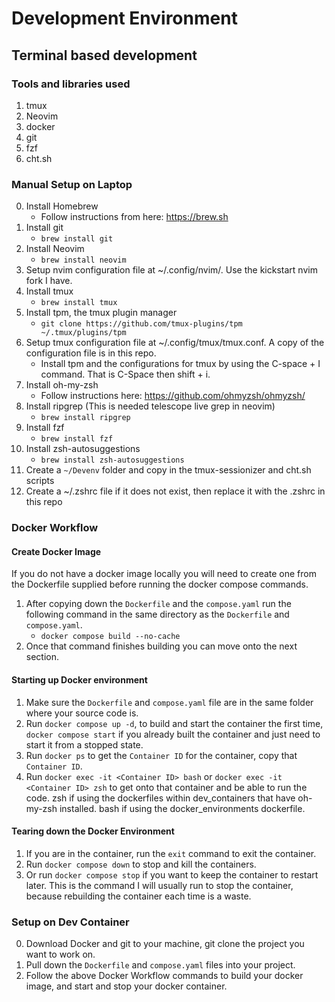 # Development Environment

## Terminal based development

### Tools and libraries used
1. tmux
2. Neovim
3. docker
4. git
5. fzf
6. cht.sh

### Manual Setup on Laptop

0. Install Homebrew
	- Follow instructions from here: https://brew.sh
1. Install git
	- `brew install git`
2. Install Neovim
	- `brew install neovim`
3. Setup nvim configuration file at ~/.config/nvim/. Use the kickstart nvim fork I have.
4. Install tmux
	- `brew install tmux`
5. Install tpm, the tmux plugin manager
	- `git clone https://github.com/tmux-plugins/tpm ~/.tmux/plugins/tpm`
6. Setup tmux configuration file at ~/.config/tmux/tmux.conf. A copy of the configuration file is in this repo.
	- Install tpm and the configurations for tmux by using the C-space + I command. That is C-Space then shift + i.
7. Install oh-my-zsh
	- Follow instructions here: https://github.com/ohmyzsh/ohmyzsh/
8. Install ripgrep (This is needed telescope live grep in neovim)
   	- `brew install ripgrep`
9. Install fzf
	- `brew install fzf`
10. Install zsh-autosuggestions
	- `brew install zsh-autosuggestions`
11. Create a `~/Devenv` folder and copy in the tmux-sessionizer and cht.sh scripts
12. Create a ~/.zshrc file if it does not exist, then replace it with the .zshrc in this repo

    
### Docker Workflow
#### Create Docker Image
If you do not have a docker image locally you will need to create one from the Dockerfile supplied before running the docker compose commands.
1. After copying down the `Dockerfile` and the `compose.yaml` run the following command in the same directory as the `Dockerfile` and `compose.yaml`. 
	- `docker compose build --no-cache`
2. Once that command finishes building you can move onto the next section.

#### Starting up Docker environment
1. Make sure the `Dockerfile` and `compose.yaml` file are in the same folder where your source code is.
2. Run `docker compose up -d`, to build and start the container the first time, `docker compose start` if you already built the container and just need to start it from a stopped state.
3. Run `docker ps` to get the `Container ID` for the container, copy that `Container ID`.
4. Run `docker exec -it <Container ID> bash` or `docker exec -it <Container ID> zsh` to get onto that container and be able to run the code. zsh if using the dockerfiles within dev_containers that have oh-my-zsh installed. bash if using the docker_environments dockerfile.

#### Tearing down the Docker Environment
1. If you are in the container, run the `exit` command to exit the container.
2. Run `docker compose down` to stop and kill the containers.
3. Or run `docker compose stop` if you want to keep the container to restart later. This is the command I will usually run to stop the container, because rebuilding the container each time is a waste.


### Setup on Dev Container
0. Download Docker and git to your machine, git clone the project you want to work on.
1. Pull down the `Dockerfile` and `compose.yaml` files into your project.
2. Follow the above Docker Workflow commands to build your docker image, and start and stop your docker container.



